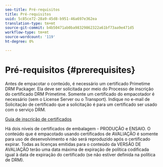 ```yaml
---
seo-title: Pré-requisitos
title: Pré-requisitos
uuid: 5c85ce72-28a9-45d8-b951-46a697e362ea
translation-type: tm+mt
source-git-commit: b4b50471ab0ba98329862322a61bf73aa9e471d5
workflow-type: tm+mt
source-wordcount: '119'
ht-degree: 0%

---
```



# Pré-requisitos {#prerequisites}

Antes de empacotar o conteúdo, é necessário um certificado Primetime DRM Packager. Ela deve ser solicitada por meio do Processo de inscrição do certificado DRM Primetime. Somente um certificado do empacotador é necessário (sem o License Server ou o Transport). Indique no e-mail de Solicitação de certificado que a solicitação é para um certificado ser usado com o serviço DRM.

[Guia de inscrição de certificados](../../digital-rights-management/certificate-enrollment-guide/about-certs.md)

Há dois níveis de certificados de embalagem - PRODUÇÃO e ENSAIO. O conteúdo que é empacotado usando certificados de AVALIAÇÃO é somente para uso de desenvolvimento e não será reproduzido após o certificado expirar. Todas as licenças emitidas para o conteúdo da VERSÃO DE AVALIAÇÃO terão uma data máxima de expiração de política codificada igual à data de expiração do certificado (se não estiver definida na política de DRM).
